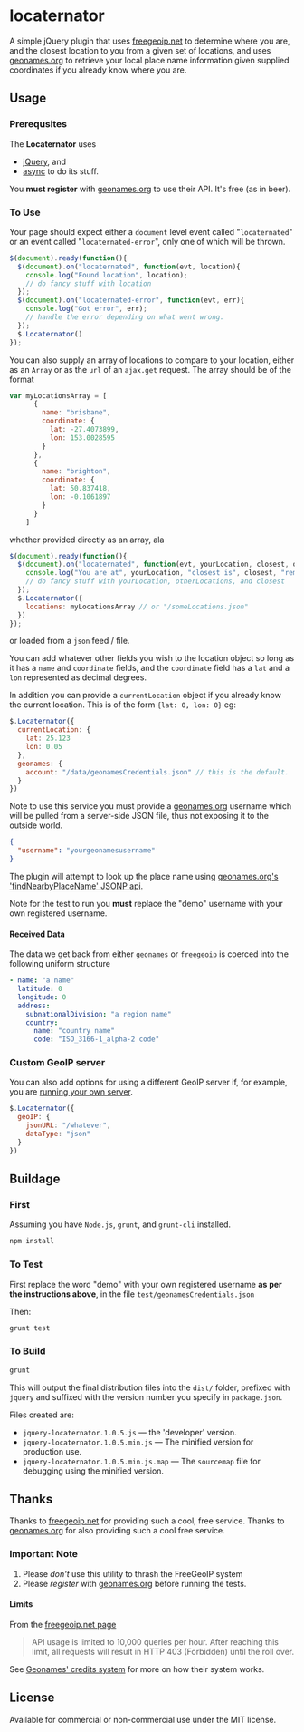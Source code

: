 locaternator
============

A simple jQuery plugin that uses [freegeoip.net](http://freegeoip.net) to determine where you are, 
and the closest location to you from a given set of locations, and uses [geonames.org](http://www.geonames.org)
to retrieve your local place name information given supplied coordinates if you already know where you are.

## Usage

### Prerequsites

The **Locaternator** uses

* [jQuery](https://jquery.com), and 
* [async](https://github.com/caolan/async) to do its stuff.

You **must register** with [geonames.org](http://www.geonames.org) to use their API.  It's free (as in beer).

### To Use

Your page should expect either a `document` level event called "`locaternated`" or
an event called "`locaternated-error`", only one of which will be thrown.

```javascript
$(document).ready(function(){
  $(document).on("locaternated", function(evt, location){
    console.log("Found location", location);
    // do fancy stuff with location
  });
  $(document).on("locaternated-error", function(evt, err){
    console.log("Got error", err);
    // handle the error depending on what went wrong.
  });
  $.Locaternator()
});
```

You can also supply an array of locations to compare to your location, either as an `Array` or as the
`url` of an `ajax.get` request.  The array should be of the format

```javascript
var myLocationsArray = [
      {
        name: "brisbane",
        coordinate: {
          lat: -27.4073899,
          lon: 153.0028595
        }
      },
      {
        name: "brighton",
        coordinate: {
          lat: 50.837418,
          lon: -0.1061897
        }
      }
    ]
```

whether provided directly as an array, ala

```javascript
$(document).ready(function(){
  $(document).on("locaternated", function(evt, yourLocation, closest, otherLocations){
    console.log("You are at", yourLocation, "closest is", closest, "remaining locations sorted by distance", otherLocations);
    // do fancy stuff with yourLocation, otherLocations, and closest
  });
  $.Locaternator({
    locations: myLocationsArray // or "/someLocations.json"
  })
});
```
or loaded from a `json` feed / file.

You can add whatever other fields you wish to the location object so long as it has a `name` and `coordinate` fields,
and the `coordinate` field has a `lat` and a `lon` represented as decimal degrees.

In addition you can provide a `currentLocation` object if you already know the current location.
This is of the form `{lat: 0, lon: 0}` eg:

```javascript
$.Locaternator({
  currentLocation: {
    lat: 25.123
    lon: 0.05
  },
  geonames: {
    account: "/data/geonamesCredentials.json" // this is the default.
  }
})
```

Note to use this service you must provide a [geonames.org](http://www.geonames.org) username which will be pulled from a server-side JSON file, thus not exposing it to the outside world.

```json
{
  "username": "yourgeonamesusername"
}
```

The plugin will attempt to look up the place name using [geonames.org's 'findNearbyPlaceName' JSONP api](http://www.geonames.org/export/web-services.html#findNearbyPlaceName).

Note for the test to run you **must** replace the "demo" username with your own registered username.

#### Received Data

The data we get back from either `geonames` or `freegeoip` is coerced into the following uniform structure

```yml
- name: "a name"
  latitude: 0
  longitude: 0
  address:
    subnationalDivision: "a region name"
    country:
      name: "country name"
      code: "ISO_3166-1_alpha-2 code"
```

### Custom GeoIP server

You can also add options for using a different GeoIP server if, for example, you are
[running your own server](https://github.com/fiorix/freegeoip).

```javascript
$.Locaternator({
  geoIP: {
    jsonURL: "/whatever",
    dataType: "json"
  }
})
```

## Buildage

### First

Assuming you have `Node.js`, `grunt`, and `grunt-cli` installed.

```bash
npm install
```

### To Test

First replace the word "demo" with your own registered username **as per the instructions above**, in 
the file `test/geonamesCredentials.json`

Then:

```bash
grunt test
```

### To Build

```bash
grunt
```

This will output the final distribution files into the `dist/` folder, prefixed with `jquery` and suffixed with the version number you specify in `package.json`.

Files created are:

* `jquery-locaternator.1.0.5.js` — the 'developer' version.
* `jquery-locaternator.1.0.5.min.js` — The minified version for production use.
* `jquery-locaternator.1.0.5.min.js.map` — The `sourcemap` file for debugging using the minified version.

## Thanks

Thanks to [freegeoip.net](http://www.freegeoip.net) for providing such a cool, free service.
Thanks to [geonames.org](http://www.geonames.org) for also providing such a cool free service.

### Important Note

1. Please *don't* use this utility to thrash the FreeGeoIP system
2. Please *register* with [geonames.org](http://www.geonames.org) before running the tests.

#### Limits

From the [freegeoip.net page](http://freegeoip.net)

> API usage is limited to 10,000 queries per hour.
> After reaching this limit, all requests will result
> in HTTP 403 (Forbidden) until the roll over.

See [Geonames' credits system](http://www.geonames.org/export/credits.html) for more on how their system works.

## License

Available for commercial or non-commercial use under the MIT license.

